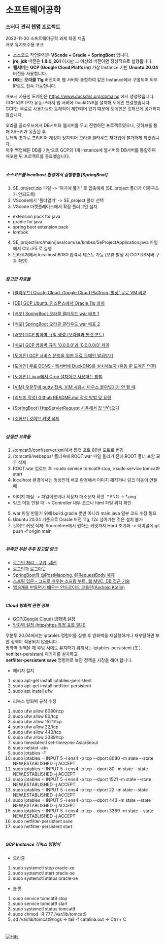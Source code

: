 # 소프트웨어공학  
### 스터디 관리 웹앱 프로젝트  
  
2022-11-30 소프트웨어공학 과제 최종 제출  
배포 유지보수용 포크  
  
- 소스코드 작업환경은 **VScode + Gradle + SpringBoot** 입니다.  
- **jre, jdk** 버전은 **1.8.0_261** 이지만 그 이상의 버전이면 정상적으로 실행됩니다.  
- **웹서버**는 **GCP (Google Cloud Platform)** 가상 Instance 기반 **Ununtu 20.04** 버전을 사용합니다.  
- **DB**는 **오라클 11g** 버전이며 웹 서버와 통합하여 같은 Instance에서 구동되며 외부 IP로도 접속 가능합니다.  
  
  
배포시 사용한 도메인은 https://www.duckdns.org/domains 에서 생성했습니다.  
GCP 외부 IP가 유동 IP라서 웹 서버에 DuckDNS를 설치해 도메인 연결했습니다.  
GCP는 무료로 사용가능한 트래픽이 제한되어 있기 때문에 도메인은 깃허브에 공개하지 않습니다.  
  
  
오라클 클라우드에서 DB서버와 웹서버를 두고 진행하던 프로젝트였으나, 깃허브를 통해 SSH키가 유출된 후  
트래픽 초과로 프리티어 계정이 정지되어 오라클 클라우드 재가입이 불가하게 되었습니다.  
이후 백업해둔 DB를 기반으로 GCP의 1개 Instance에 웹서버와 DB서버를 통합하여 배포한 뒤 프로젝트를 종료했습니다.  
  
#  
##### 소스코드를 localhost 환경에서 실행방법 [SpringBoot]  
1. SE_project.zip 파일 -> '여기에 풀기' 로 압축해제 (SE_project 폴더가 이중구조가 안되도록)  
2. VScode에서 '폴더열기' -> SE_project 폴더 선택  
3. VScode 마켓플레이스에서 확장 플러그인 설치  
- extension pack for java  
- gradle for java  
- spring boot extension pack  
- lombok  
4. SE_project/src/main/java/com/se/kmbss/SeProjectApplication.java 파일에서 Ctrl+F5 로 실행  
5. 브라우저에서 localhost:8080 입력시 테스트 가능 (오류 발생 시 GCP DB서버 구동 확인)  
  
#  
##### 참고한 자료들  
- [[클라우드] Oracle Cloud, Google Cloud Platform '항상' 무료 VM 비교](https://www.clien.net/service/board/lecture/15394952)  

- [[DB] GCP Ubuntu 인스턴스에서 Oracle 11g 설치](https://co-deok.tistory.com/70)  

- [[배포] SpringBoot 오라클 클라우드 war 배포 1](https://velog.io/@away0419/spring-boot오라클-클라우드-war-배포-1.클라우드-가입-및-인스턴스-생성)  
- [[배포] SpringBoot 오라클 클라우드 war 배포 2](https://uragil-jay.tistory.com/32)  
- [[배포] GCP 방화벽 규칙 생성 (오라클과 톰캣 포트)](https://gusrb.tistory.com/50)  
- [[배포] GCP 방화벽 규칙 '0.0.0.0'과 '0.0.0.0/0' 차이](https://willbesoon.tistory.com/78)  

- [[도메인] GCP 서비스 운영을 위한 무료 도메인 발급받기](https://blog.dalso.org/google-cloud-platform-2/nas-project/8678)  
- [[도메인] 무료 DDNS - 웹서버에 DuckDNS를 설치해보자 (유동 IP 도메인 연결)](https://jimnong.tistory.com/788)  
- [[도메인] Linux에서 Cron 설치하고 사용하는 방법](https://webisfree.com/2020-07-02/linux에서-cron을-사용하는-방법-작업-스케쥴-등록하기)  

- [[VIM] 우분투에 putty 접속, VIM 사용시 마우스 붙여넣기가 안 될 때](https://vlee.kr/1144)  

- [[리드미 작성] Github README.md 작성 방법 및 요령](https://lsh424.tistory.com/37)  

- [[SpringBoot] HttpServletRequest 사용해서 값 받아오기](https://hongku.tistory.com/118)  

- [[깃허브] 깃허브 커밋 삭제](https://0urtrees.tistory.com/44)  
  
#
##### 삽질한 오류들  
1. /tomcat9/conf/server.xml에서 톰캣 포트 80번 포트로 변경  
2. /tomcat9/webapps/ 폴더속에 ROOT.war 파일 올리기 전에 ROOT 폴더 포함 모두 삭제  
3. ROOT.war 업로드 후 >sudo service tomcat9 stop, >sudo service tomcat9 start  
4. localhost 환경에서는 정상인데 배포 환경에서 이미지 깨지거나 링크 이동이 안될 때  
- 이미지 깨짐 -> 파일이름이나 확장자 대소문자 확인. *.PNG -> *.png  
- 링크 이동 안될 때 -> Controller 내부 코드나 html 파일 위치 확인  
5. war 파일 만들기 위해 build.gradle 뿐만 아니라 main.java 일부 코드 수정 필요  
6. Ubuntu 20.04 기준으로 Oracle 버전 11g, 12c 넘어가는 것은 설치 불가  
7. 깃허브 커밋 삭제: Sourcetree에서 원하는 커밋까지 Hard 초기화 -> 터미널에 git push -f origin main
  
#  
##### 부족한 부분 추후 참고할 링크  
- [로그인 처리 - 쿠키, 세션](https://velog.io/@sorzzzzy/Spring-Boot5-6.-로그인-처리1-쿠키-세션)  
- [로그인과 로그아웃](https://wikidocs.net/162255)  
- [SpringBoot와 @PostMapping, @RequestBody 예제](https://memostack.tistory.com/162)  
- [스프링 입문 - 코드로 배우는 스프링 부트, 웹 MVC, DB 접근 기술](https://inf.run/Hm59)  
- [앱 8개를 만들면서 배우는 안드로이드 코틀린(Android Kotlin)](https://inf.run/LLn8)  
  
#   
##### Cloud 방화벽 관련 정보  
- [GCP(Google Cloud) 방화벽 설정](https://kibua20.tistory.com/96)  
- [방화벽 설정 (http/https 특정 포트 열기)](https://kibua20.tistory.com/124)  
  
우분투 20.04에서는 iptables 명령어를 실행 후 방화벽을 재실행하거나 재부팅하면 보안 정책이 적용되지 않습니다.  
방화벽 정책을 재 부팅 시에도 유지하기 위해서는 iptables-persistent (또는 netfilter-persisten) 패키지를 설치하고  
**netfilter-persistent save** 명령어로 보안 정책을 저장을 해야 합니다.  
  
- 패키지 설치  
1. sudo apt-get install iptables-persistent  
2. sudo apt-get install netfilter-persistent  
3. sudo apt install ufw  
  
- 리눅스 방화벽 규칙 수정  
1. sudo ufw allow 8080/tcp  
2. sudo ufw allow 80/tcp  
3. sudo ufw allow 1521/tcp  
4. sudo ufw allow 22/tcp  
5. sudo ufw allow 443/tcp  
6. sudo ufw allow 3389/tcp  
7. sudo timedatectl set-timezone Asia/Seoul  
8. sudo netstat -atn  
9. sudo iptables -F  
10. sudo iptables -I INPUT 5 -i ens4 -p tcp --dport 8080 -m state --state NEW,ESTABLISHED -j ACCEPT  
11. sudo iptables -I INPUT 5 -i ens4 -p tcp --dport 80 -m state --state NEW,ESTABLISHED -j ACCEPT  
12. sudo iptables -I INPUT 5 -i ens4 -p tcp --dport 1521 -m state --state NEW,ESTABLISHED -j ACCEPT  
13. sudo iptables -I INPUT 5 -i ens4 -p tcp --dport 22 -m state --state NEW,ESTABLISHED -j ACCEPT  
14. sudo iptables -I INPUT 5 -i ens4 -p tcp --dport 443 -m state --state NEW,ESTABLISHED -j ACCEPT  
15. sudo iptables -I INPUT 5 -i ens4 -p tcp --dport 3389 -m state --state NEW,ESTABLISHED -j ACCEPT  
16. sudo netfilter-persistent save  
17. sudo netfilter-persistent start  
  
#  
##### GCP Instance 리눅스 명령어
- 오라클  
1. sudo systemctl stop oracle-xe  
2. sudo systemctl start oracle-xe  
3. sudo systemctl status oracle-xe  
  
- 톰캣     
1. sudo service tomcat9 stop  
2. sudo service tomcat9 start  
3. sudo systemctl status tomcat9  
4. sudo chmod -R 777 /var/lib/tomcat9  
5. cd /var/lib/tomcat9/logs -> tail -f catalina.out -> Ctrl + C  
  
#  
[![Hits](https://hits.seeyoufarm.com/api/count/incr/badge.svg?url=https%3A%2F%2Fgithub.com%2Fjihune%2FSE_project&count_bg=%2379C83D&title_bg=%23555555&icon=&icon_color=%23E7E7E7&title=hits&edge_flat=false)](https://hits.seeyoufarm.com)
